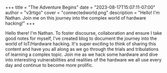+++
title = "The Adventure Begins"
date = "2023-08-17T15:07:11-07:00"
author = "v3rtigo"
cover  = "connectedworld.png"
description = "Hello! I'm Nathan. Join me on this journey into the complex world of hardware hacking!"
+++

Hello there! I'm Nathan. To foster discourse, collaboration and ensure I take good notes for myself, I've created blog to document the journey into the world of IoT/Hardware hacking. It's super exciting to think of sharing this content and have you all along as we go through the trials and tribulations of learning a complex topic. Join me as we hack some hardware and dive into interesting vulnerabilities and realities of the hardware we all use every day and continue to become more prolific.   